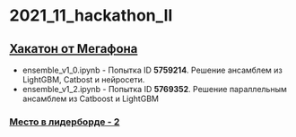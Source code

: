 # 2021_11_hackathon_II
## [Хакатон от Мегафона](https://ii-s-nulya.ru/battle)

* ensemble_v1_0.ipynb - Попытка ID <b>5759214</b>. Решение ансамблем из LightGBM, Catbost и нейросети.
* ensemble_v1_2.ipynb - Попытка ID <b>5769352</b>. Решение параллельным ансамблем из Catboost и LightGBM

### [Место в лидерборде - 2](https://imcs.dvfu.ru/cats/?f=rank_table;cache=1;cid=5711904;hide_virtual=1;sid=)
